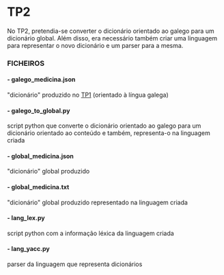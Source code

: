 # TP2

No TP2, pretendia-se converter o dicionário orientado ao galego para um dicionário global. Além disso, era necessário também criar uma linguagem para representar o novo dicionário e um parser para a mesma.

### FICHEIROS
#### - galego_medicina.json
"dicionário" produzido no [TP1](https://github.com/RayMightBeWrong/spln-2223/tree/master/TP1) (orientado à língua galega)

#### - galego_to_global.py
script python que converte o dicionário orientado ao galego para um dicionário orientado ao conteúdo e também, representa-o na linguagem criada

#### - global_medicina.json
"dicionário" global produzido

#### - global_medicina.txt
"dicionário" global produzido representado na linguagem criada

#### - lang_lex.py
script python com a informação léxica da linguagem criada

#### - lang_yacc.py
parser da linguagem que representa dicionários
